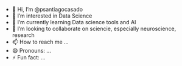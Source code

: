 - 👋 Hi, I’m @psantiagocasado
- 👀 I’m interested in Data Science
- 🌱 I’m currently learning Data science tools and AI 
- 💞️ I’m looking to collaborate on sciencie, especially neuroscience, research
- 📫 How to reach me ...
- 😄 Pronouns: ...
- ⚡ Fun fact: ...

<!---
psantiagocasado/psantiagocasado is a ✨ special ✨ repository because its `README.md` (this file) appears on your GitHub profile.
You can click the Preview link to take a look at your changes.
--->
